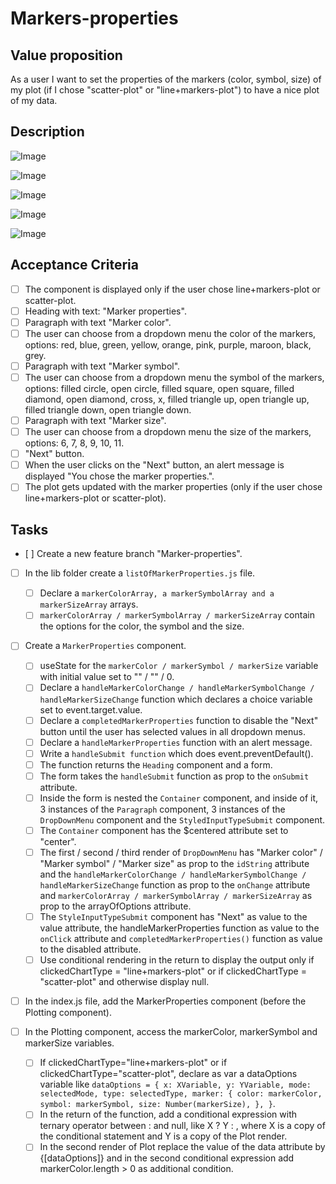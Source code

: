 # Markers-properties

## Value proposition

As a user I want to set the properties of the markers (color, symbol, size) of my plot (if I chose "scatter-plot" or "line+markers-plot") to have a nice plot of my data.

## Description

![Image](https://github.com/catdieval/capstone-plotdata/assets/148444485/a78a70b0-d346-40bb-816f-58b2388b7b50)

![Image](https://github.com/catdieval/capstone-plotdata/assets/148444485/e1924bb9-db0b-4f5c-99a6-e90f82a7f7b6)

![Image](https://github.com/catdieval/capstone-plotdata/assets/148444485/a487dfb6-c933-4385-b363-b1376262990a)

![Image](https://github.com/catdieval/capstone-plotdata/assets/148444485/ce526e5c-8122-49e1-b427-2144be38c636)

![Image](https://github.com/catdieval/capstone-plotdata/assets/148444485/13d0ae05-bce9-4b2d-b921-fc186df13bcb)

## Acceptance Criteria

- [ ] The component is displayed only if the user chose line+markers-plot or scatter-plot.
- [ ] Heading with text: "Marker properties".
- [ ] Paragraph with text "Marker color".
- [ ] The user can choose from a dropdown menu the color of the markers, options: red, blue, green, yellow, orange, pink, purple, maroon, black, grey.
- [ ] Paragraph with text "Marker symbol".
- [ ] The user can choose from a dropdown menu the symbol of the markers, options: filled circle, open circle, filled square, open square, filled diamond, open diamond, cross, x, filled triangle up, open triangle up, filled triangle down, open triangle down.
- [ ] Paragraph with text "Marker size".
- [ ] The user can choose from a dropdown menu the size of the markers, options: 6, 7, 8, 9, 10, 11.
- [ ] "Next" button.
- [ ] When the user clicks on the "Next" button, an alert message is displayed "You chose the marker properties.".
- [ ] The plot gets updated with the marker properties (only if the user chose line+markers-plot or scatter-plot).

## Tasks

- [ ] Create a new feature branch "Marker-properties".

- [ ] In the lib folder create a `listOfMarkerProperties.js` file.
  - [ ] Declare a `markerColorArray, a markerSymbolArray and a markerSizeArray` arrays.
  - [ ] `markerColorArray / markerSymbolArray / markerSizeArray` contain the options for the color, the symbol and the size.
- [ ] Create a `MarkerProperties` component.

  - [ ] useState for the `markerColor / markerSymbol / markerSize` variable with initial value set to "" / "" / 0.
  - [ ] Declare a `handleMarkerColorChange / handleMarkerSymbolChange / handleMarkerSizeChange` function which declares a choice variable set to event.target.value.
  - [ ] Declare a `completedMarkerProperties` function to disable the "Next" button until the user has selected values in all dropdown menus.
  - [ ] Declare a `handleMarkerProperties` function with an alert message.
  - [ ] Write a `handleSubmit function` which does event.preventDefault().
  - [ ] The function returns the `Heading` component and a form.
  - [ ] The form takes the `handleSubmit` function as prop to the `onSubmit` attribute.
  - [ ] Inside the form is nested the `Container` component, and inside of it, 3 instances of the `Paragraph` component, 3 instances of the `DropDownMenu` component and the `StyledInputTypeSubmit` component.
  - [ ] The `Container` component has the $centered attribute set to "center".
  - [ ] The first / second / third render of `DropDownMenu` has "Marker color" / "Marker symbol" / "Marker size" as prop to the `idString` attribute and the `handleMarkerColorChange / handleMarkerSymbolChange / handleMarkerSizeChange` function as prop to the `onChange` attribute and `markerColorArray / markerSymbolArray / markerSizeArray` as prop to the arrayOfOptions attribute.
  - [ ] The `StyleInputTypeSubmit` component has "Next" as value to the value attribute, the handleMarkerProperties function as value to the `onClick` attribute and `completedMarkerProperties()` function as value to the disabled attribute.
  - [ ] Use conditional rendering in the return to display the output only if clickedChartType = "line+markers-plot" or if clickedChartType = "scatter-plot" and otherwise display null.

- [ ] In the index.js file, add the MarkerProperties component (before the Plotting component).

- [ ] In the Plotting component, access the markerColor, markerSymbol and markerSize variables.
  - [ ] If clickedChartType="line+markers-plot" or if clickedChartType="scatter-plot", declare as var a dataOptions variable like `dataOptions = {
  x: XVariable,
  y: YVariable,
  mode: selectedMode,
  type: selectedType,
  marker: {
    color: markerColor,
    symbol: markerSymbol,
    size: Number(markerSize),
  },
}`.
  - [ ] In the return of the function, add a conditional expression with ternary operator between : and null, like X ? Y : , where X is a copy of the conditional statement and Y is a copy of the Plot render.
  - [ ] In the second render of Plot replace the value of the data attribute by {[dataOptions]} and in the second conditional expression add markerColor.length > 0 as additional condition.

